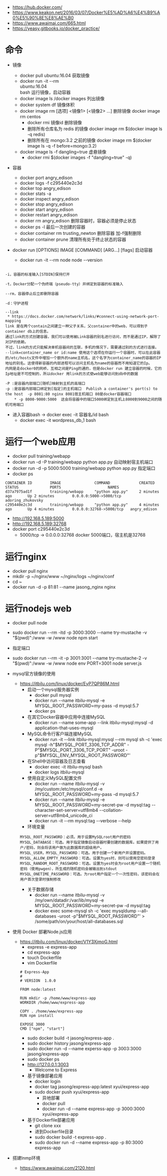 * https://hub.docker.com/
* https://www.keakon.net/2016/03/07/Docker%E5%AD%A6%E4%B9%A0%E5%90%8E%E8%AE%B0
* https://www.awaimai.com/665.html
* https://yeasy.gitbooks.io/docker_practice/

# 命令
  * 镜像  
    * docker pull ubuntu:16.04 获取镜像
    * docker run -it --rm \
        ubuntu:16.04 \
        bash    运行镜像，启动容器
    * docker image ls /docker images 列出镜像
    * docker system df 镜像体积
    * docker image rm [选项] <镜像1> [<镜像2> ...] 删除镜像 docker image rm centos
        * docker rmi 镜像id 删除镜像
        * 删除所有仓库名为 redis 的镜像 docker image rm $(docker image ls -q redis)
        * 删除所有在 mongo:3.2 之前的镜像 docker image rm $(docker image ls -q -f before=mongo:3.2) 
    * docker image ls -f dangling=true 虚悬镜像
        * docker rmi $(docker images -f "dangling=true" -q)
 * 容器
    * docker port angry_edison
    * docker logs -f c295440e2c3d
    * docker top angry_edison
    * docker stats -a
    * docker inspect angry_edison
    * docker stop angry_edison
    * docker start angry_edison
    * docker restart angry_edison
    * docker rm angry_edison  删除容器时，容器必须是停止状态
    * docker ps -l 最后一次创建的容器
    * docker container rm  trusting_newton 删除容器 加-f强制删除
    * docker container prune 清理所有处于终止状态的容器          
          
* docker run [OPTIONS] IMAGE [COMMAND] [ARG...] [flags] 启动容器
    * docker run -it --rm node node --version

```

-i，容器的标准输入[STDIN]保持打开

-t，Docker分配一个伪终端（pseudo-tty）并绑定到容器的标准输入

--rm，容器停止后立即删除容器

-d：守护进程

--link
 * https://docs.docker.com/network/links/#connect-using-network-port-mapping
link 是在两个contain之间建立一种父子关系，父container中的web，可以得到子container db上的信息。
通过link的方式创建容器，我们可以使用被Link容器的别名进行访问，而不是通过IP，解除了对IP的依赖。
不过，link的方式只能解决单机容器间的互联，多机的情况下，需要通过别的方式进行连接。
--link=container_name or id:name 使用这个选项在你运行一个容器时，可以在此容器的/etc/hosts文件中增加一个额外的name主机名，这个名字为container_name的容器的IP地址的别名。这使得新容器的内部进程可以访问主机名为name的容器而不用知道它的Ip。
内网是走docker0的网桥，互相之间是Ping的通的，但是docker run 建立容器的时候，它的Ip地址是不可控制的，所以docker 用link的方式使web能够访问到db中的数据

-P :是容器内部端口[随机]映射到主机的高端口
-p :是容器内部端口绑定到[指定]的主机端口  Publish a container's port(s) to the host  -p 8081:80 nginx 8081宿主机端口 80是docker容器端口
    * -p 8000-9000:5000  这会将容器中的端口5000绑定到主机上8000到9000之间的随机可用端口

```

* 进入容器bash -> docker exec -it 容器名/id bash
  * docker exec -it wordpress_db_1 bash 
 
 
 

# 运行一个web应用
* docker pull training/webapp
* docker run -d -P training/webapp python app.py  自动映射宿主机端口
* docker run -d -p 5000:5000 training/webapp python app.py 指定端口
* docker ps
```
CONTAINER ID        IMAGE               COMMAND             CREATED             STATUS              PORTS                     NAMES
d37a7975ad1f        training/webapp     "python app.py"     2 minutes ago       Up 2 minutes        0.0.0.0:5000->5000/tcp    adoring_zhukovsky
c295440e2c3d        training/webapp     "python app.py"     4 minutes ago       Up 4 minutes        0.0.0.0:32768->5000/tcp   angry_edison
```
* http://192.168.5.189:5000
* http://192.168.5.189:32768
* docker port c295440e2c3d
    * 5000/tcp -> 0.0.0.0:32768  docker 5000端口，宿主机是32768



# 运行nginx
* docker pull nginx
* mkdir -p ~/nginx/www ~/nginx/logs ~/nginx/conf
* cd ~
* docker run -d -p 81:81 --name jasong_nginx nginx
 
# 运行nodejs web
* docker pull node
* sudo docker run --rm -itd -p 3000:3000 --name try-mustache -v "$(pwd)":/www -w /www  node npm start
* 指定端口
* sudo docker run --rm -it -p 3001:3001 --name try-mustache-2 -v "$(pwd)":/www -w /www  node  env PORT=3001 node server.js


* mysql官方镜像的使用
    * https://itbilu.com/linux/docker/EyP7QP86M.html
        * 启动一个mysql服务器实例
            * docker pull mysql
            * docker run --name itbilu-mysql -e MYSQL_ROOT_PASSWORD=my-pass -d mysql:5.7
            * docker ps
        * 在其它Docker容器中应用中连接MySQL
            * docker run --name some-app --link itbilu-mysql:mysql -d application-that-uses-mysql
        * MySQL命令行客户端连接MySQL    
            * docker run -it --link itbilu-mysql:mysql --rm mysql sh -c 'exec mysql -h"$MYSQL_PORT_3306_TCP_ADDR" -P"$MYSQL_PORT_3306_TCP_PORT" -uroot -p"$MYSQL_ENV_MYSQL_ROOT_PASSWORD"'
        * 在Shell中访问容器及日志查看    
            * docker exec -it itbilu-mysql bash
            * docker logs itbilu-mysql
        * 使用自定义MySQL配置文件
            * docker run --name itbilu-mysql -v /my/custom:/etc/mysql/conf.d -e MYSQL_ROOT_PASSWORD=my-pass -d mysql:5.7
            * docker run --name itbilu-mysql -e MYSQL_ROOT_PASSWORD=my-secret-pw -d mysql:tag --character-set-server=utf8mb4 --collation-server=utf8mb4_unicode_ci
            * docker run -it --rm mysql:tag --verbose --help
        * 环境变量
        ```
        MYSQL_ROOT_PASSWORD：必须。用于设置MySQLroot用户的密码
        MYSQL_DATABASE：可选。用于指定镜像启动容器时要创建的数据库。如果提供了用户/密码，则会将该用户做为此数据库的超级用户。
        MYSQL_USER，MYSQL_PASSWORD：可选。用于创建一个新用户并设置密码。
        MYSQL_ALLOW_EMPTY_PASSWORD：可选。设置为yes时，则可以使用空密码登录
        MYSQL_RANDOM_ROOT_PASSWORD：可选。设置为yes时会为root用户设置一个随机密码（使用pwgen），所生成的随机密码会被输出到stdout
        MYSQL_ONETIME_PASSWORD：可选。为root用户指定一个一次性密码，该密码会在用户首次登录时强制修改
        ```
        * 关于数据存储
            * docker run --name itbilu-mysql -v /my/own/datadir:/var/lib/mysql -e MYSQL_ROOT_PASSWORD=my-secret-pw -d mysql:tag
            * docker exec some-mysql sh -c 'exec mysqldump --all-databases -uroot -p"$MYSQL_ROOT_PASSWORD"' > /some/path/on/your/host/all-databases.sql

* 使用 Docker 部暑Node.js应用
    * https://itbilu.com/linux/docker/V1Y3XjmoG.html
        * express -e express-app
        * cd express-app
        * touch Dockerfile
        * vim Dockerfile
        ```
        # Express-App
        #
        # VERSION  1.0.0
        
        FROM node:latest
        
        RUN mkdir -p /home/www/express-app
        WORKDIR /home/www/express-app
        
        COPY . /home/www/express-app
        RUN npm install
        
        EXPOSE 3000
        CMD ["npm", "start"]
        ```
        * sudo docker build -t jasong/express-app .
        * sudo docker history jasong/express-app
        * sudo docker run -d --name experss-app -p 3003:3000 jasong/express-app
        * sudo docker ps
        * http://127.0.0.1:3003
            * Welcome to Express
        * 基于镜像部暑应用
            * docker login
            * docker tag jasong/express-app:latest xyui/express-app
            * sudo docker push xyui/express-app
                * 异地部署
                * docker pull
                * docker run -d --name express-app -p 3000:3000 xyui/express-app
        * 基于Dockerfile部暑应用
            * git clone  xxx
            * 进到Dockerfile目录
            * sudo docker build -t express-app .
            * sudo docker run -d --name express-app -p 80:3000 express-app
            
* 搭建lnmp环境
  * https://www.awaimai.com/2120.html
